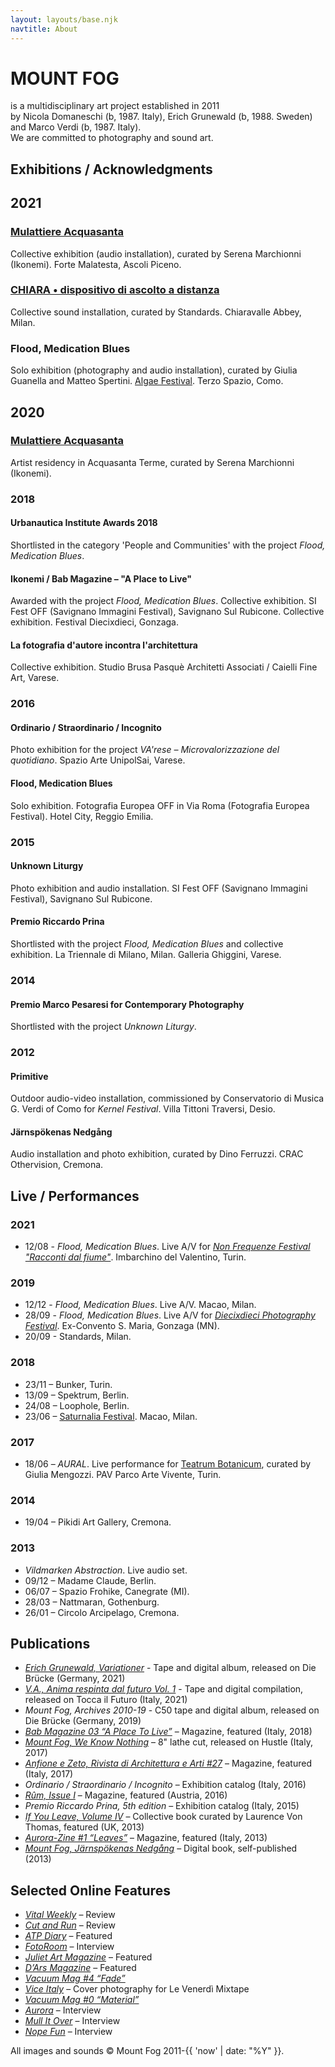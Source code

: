 ```yaml
---
layout: layouts/base.njk
navtitle: About
---
```

# MOUNT FOG

is a multidisciplinary art project established in 2011  
by Nicola Domaneschi (b, 1987. Italy), Erich Grunewald (b, 1988. Sweden) and Marco Verdi (b, 1987. Italy).  
We are committed to photography and sound art.

## Exhibitions / Acknowledgments

## 2021

### [Mulattiere Acquasanta](http://www.ikonemi.org/mulattiere-acquasanta/)
Collective exhibition (audio installation), curated by Serena Marchionni (Ikonemi). Forte Malatesta, Ascoli Piceno.

### [CHIARA • dispositivo di ascolto a distanza](https://www.standardstudio.it/it/event/chiara-dispositivo-di-ascolto-a-distanza)
Collective sound installation, curated by Standards. Chiaravalle Abbey, Milan.

### Flood, Medication Blues
Solo exhibition (photography and audio installation), curated by Giulia Guanella and Matteo Spertini. [Algae Festival](https://www.labeula.com/algae-festival/). Terzo Spazio, Como.

## 2020

### [Mulattiere Acquasanta](http://www.ikonemi.org/mulattiere-acquasanta/)
Artist residency in Acquasanta Terme, curated by Serena Marchionni (Ikonemi).

### 2018 

#### Urbanautica Institute Awards 2018
Shortlisted in the category 'People and Communities' with the project *Flood, Medication Blues*.

#### Ikonemi / Bab Magazine – "A Place to Live"
Awarded with the project *Flood, Medication Blues*.
Collective exhibition. SI Fest OFF (Savignano Immagini Festival), Savignano Sul Rubicone.
Collective exhibition. Festival Diecixdieci, Gonzaga.

#### La fotografia d'autore incontra l'architettura 
Collective exhibition. Studio Brusa Pasquè Architetti Associati / Caielli Fine Art, Varese.

### 2016 

#### Ordinario / Straordinario / Incognito 
Photo exhibition for the project *VA'rese – Microvalorizzazione del quotidiano*. Spazio Arte UnipolSai, Varese.

#### Flood, Medication Blues 
Solo exhibition. Fotografia Europea OFF in Via Roma (Fotografia Europea Festival). Hotel City, Reggio Emilia.

### 2015 

#### Unknown Liturgy 
Photo exhibition and audio installation. SI Fest OFF (Savignano Immagini Festival), Savignano Sul Rubicone.

#### Premio Riccardo Prina 
Shortlisted with the project *Flood, Medication Blues* and collective exhibition. La Triennale di Milano, Milan. Galleria Ghiggini, Varese.

### 2014 

#### Premio Marco Pesaresi for Contemporary Photography 
Shortlisted with the project *Unknown Liturgy*.

### 2012 

#### Primitive 
Outdoor audio-video installation, commissioned by Conservatorio di Musica G. Verdi of Como for *Kernel Festival*. Villa Tittoni Traversi, Desio.

#### Järnspökenas Nedgång 
Audio installation and photo exhibition, curated by Dino Ferruzzi. CRAC Othervision, Cremona. 


## Live / Performances

### 2021
- 12/08 - *Flood, Medication Blues*. Live A/V for *[Non Frequenze Festival "Racconti dal fiume"](https://nonfrequenze.it/)*. Imbarchino del Valentino, Turin.

### 2019
- 12/12 - *Flood, Medication Blues*. Live A/V. Macao, Milan.
- 28/09 - *Flood, Medication Blues*. Live A/V for *[Diecixdieci Photography Festival](https://www.festivaldiecixdieci.it/eventi-e-talks/mount-fog/)*. Ex-Convento S. Maria, Gonzaga (MN).
- 20/09 - Standards, Milan.

### 2018

- 23/11 – Bunker, Turin. 
- 13/09 – Spektrum, Berlin. 
- 24/08 – Loophole, Berlin. 
- 23/06 – [Saturnalia Festival](http://www.macaomilano.org/spip.php?article742). Macao, Milan. 

### 2017

- 18/06 – *AURAL*. Live performance for [Teatrum Botanicum](http://parcoartevivente.it/teatrum-botanicum-2017/), curated by Giulia Mengozzi. PAV Parco Arte Vivente, Turin.

### 2014

- 19/04 – Pikidi Art Gallery, Cremona. 

### 2013

- *Vildmarken Abstraction*. Live audio set. 
- 09/12 – Madame Claude, Berlin. 
- 06/07 – Spazio Frohike, Canegrate (MI). 
- 28/03 – Nattmaran, Gothenburg. 
- 26/01 – Circolo Arcipelago, Cremona. 

## Publications

- *[Erich Grunewald, Variationer](ttps://bruecke.bandcamp.com/album/variationer)* - Tape and digital album, released on Die Brücke (Germany, 2021)
- *[V.A., Anima respinta dal futuro Vol. 1](https://toccailfuturo.bandcamp.com/album/tif003-anima-respinta-dal-futuro-vol-1)* - Tape and digital compilation, released on Tocca il Futuro (Italy, 2021)
- *Mount Fog, Archives 2010-19* - C50 tape and digital album, released on Die Brücke (Germany, 2019)
- *[Bab Magazine 03 “A Place To Live”](https://www.baleneaibordi.com/bab03/)* – Magazine, featured (Italy, 2018)
- *[Mount Fog, We Know Nothing](https://hustleproductions.bandcamp.com/album/we-know-nothing)* – 8" lathe cut, released on Hustle (Italy, 2017)
- *[Anfione e Zeto, Rivista di Architettura e Arti #27](http://www.margheritapetranzan.it/index_MP_pubbl_R_anfione.html#ventisette)* – Magazine, featured (Italy, 2017)
- *Ordinario / Straordinario / Incognito* – Exhibition catalog (Italy, 2016)
- *[Rûm, Issue I](http://www.ruum.at/store#/rm-issuei)* – Magazine, featured (Austria, 2016)
- *Premio Riccardo Prina, 5th edition* – Exhibition catalog (Italy, 2015)
- *[If You Leave, Volume IV](http://arthur-frank.com/book4/ifyouleave.html)* – Collective book curated by Laurence Von Thomas, featured (UK, 2013)
- *[Aurora-Zine #1 “Leaves”](http://aurorafotografi.com/shop/aurora-zine-1-leaves/)* – Magazine, featured (Italy, 2013)
- *[Mount Fog, Järnspökenas Nedgång](https://issuu.com/mountfog/docs/mount_fog_book)* – Digital book, self-published (2013)

## Selected Online Features

- *[Vital Weekly](http://www.vitalweekly.net/1138.html)* – Review
- *[Cut and Run](http://furiousgreencloud.com/wordpress/blog/2018/01/23/mount-fog-we-know-nothing-or-on-curation/)* – Review
- *[ATP Diary](http://atpdiary.com/teatrum-botanicum-pav-torino-part-three/)* – Featured
- *[FotoRoom](http://fotoroom.co/flood-medication-blues-mount-fog/)* – Interview
- *[Juliet Art Magazine](https://www.juliet-artmagazine.com)* – Featured
- *[D’Ars Magazine](http://www.darsmagazine.it/non-si-puo-imbrigliare-la-nebbia-solo-percepirla/)* – Featured
- *[Vacuum Mag #4 “Fade”](http://www.vacuummag.com/project/unknown-liturgy-mountfog/)*
- *[Vice Italy](http://www.vice.com/it/read/le-venerdi-mixtape-vol-105-piezo-e-foster)* – Cover photography for Le Venerdì Mixtape
- *[Vacuum Mag #0 “Material”](http://www.vacuummag.com/project/jarnspokenas-nedgang-mountfog/)*
- *[Aurora](http://aurorafotografi.com/mount-fog-nicola-domaneschi-erich-grunewald/)* – Interview
- *[Mull It Over](http://mullitover.cc/post/36430662061)* – Interview
- *[Nope Fun](http://nopefun.tumblr.com/post/31122489476/mount-fog)* – Interview

All images and sounds © Mount Fog 2011-{{ 'now' | date: "%Y" }}.
